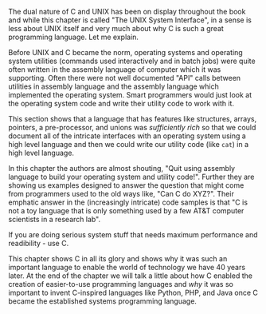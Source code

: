 The dual nature of C and UNIX has been on display throughout the book and while this chapter is called
"The UNIX System Interface", in a sense is less about UNIX itself and very much about why C is
such a great programming language.  Let me explain.

Before UNIX and C became the norm, operating systems and operating system utilities (commands
used interactively and in batch jobs) were quite often written in the assembly language of
computer which it was supporting.   Often there were not well documented "API" calls between
utilities in assembly language and the assembly language which implemented the operating system.
Smart programmers would just look at the operating system code and write their utility code to work
with it.

This section shows that a language that has features like structures, arrays, pointers, a pre-processor,
and unions was *sufficiently rich* so that we could document all of the intricate interfaces with an operating
system using a high level language and then we could write our utility code (like `cat`) in a high level
language.

In this chapter the authors are almost shouting, "Quit using assembly language to build your
operating system and utility code!".  Further they are showing us examples designed to
answer the question that might come from programmers used to the old ways like, "Can C do XYZ?". 
Their emphatic answer in the (increasingly intricate) code samples is that "C is not a toy language
that is only something used by a few AT&T computer scientists in a research lab".

If you are doing serious system stuff that needs maximum performance and readibility - use C.

This chapter shows C in all its glory and shows why it was such an important language to
enable the world of technology we have 40 years later.   At the end of the chapter we will
talk a little about how C enabled the creation of easier-to-use programming languages
and *why* it was so important to invent C-inspired languages like Python, PHP, and Java once C became
the established systems programming language.





